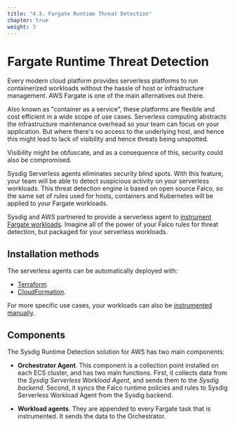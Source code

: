 ```yaml
---
title: "4.3. Fargate Runtime Threat Detection"
chapter: true
weight: 3
---
```



# Fargate Runtime Threat Detection

Every modern cloud platform provides serverless platforms to run
containerized workloads without the hassle of host or infrastructure management.
AWS Fargate is one of the main alternatives out there.

Also known as "container as a service",
these platforms are flexible and cost efficient in a wide scope of use cases.
Serverless computing abstracts the infrastructure maintenance overhead
so your team can focus on your application.
But where there's no access to the underlying host,
and hence this might lead to lack of visibility and hence threats being unspotted.

Visibility might be obfuscate, and as a consequence of this,
security could also be compromised.

Sysdig Serverless agents eliminates security blind spots.
With this feature, your team will be able to detect suspicious activity
on your serverless workloads.
This threat detection engine is based on open source Falco,
so the same set of rules used for hosts, containers and Kubernetes will
be applied to your Fargate workloads.

Sysdig and AWS partnered to provide a serverless agent to [instrument
Fargate workloads](https://sysdig.com/blog/securing-aws-fargate/). 
Imagine all of the power of your Falco rules for threat detection, but
packaged for your serverless workloads.


## Installation methods

The serverless agents can be automatically deployed with:
- [Terraform](/4-threat-detection/3-fargate/1-terraform/01-terraform-install.html).
- [CloudFormation](/4-threat-detection/3-fargate/2-cloudformation.html).
  
For more specific use cases, your workloads can also be
[instrumented manually](https://docs.sysdig.com/en/docs/installation/serverless-agents/aws-fargate-serverless-agents/#manually-instrument-a-task-definition).


## Components

The Sysdig Runtime Detection solution for AWS has two main components:

- **Orchestrator Agent**. This component is a collection point installed on each ECS cluster, and has two main functions. First, it collects data from the *Sysdig Serverless Workload Agent*, and sends them to the *Sysdig backend*. Second, it syncs the Falco runtime policies and rules to Sysdig Serverless Workload Agent from the Sysdig backend.

- **Workload agents**. They are appended to every Fargate task that is instrumented. It sends the data to the Orchestrator.
